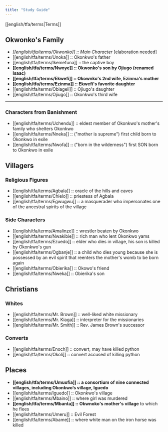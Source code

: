 ```yaml
---
title: "Study Guide"
---
```

[[english/tfa/terms|Terms]]
## Okwonko's Family
- *[[english/tfa/terms/Okwonko]] :: Main Character* [elaboration needed]
- [[english/tfa/terms/Unoka]] :: Okonkwo's father 
- [[english/tfa/terms/Ikemefuna]] :: the captive boy
- **[[english/tfa/terms/Nwoye]] :: Okwonko's son by Ojiugo (renamed Isaac)**
- **[[english/tfa/terms/Ekwefi]] :: Okownko's 2nd wife, Ezinma's mother**
- **[[english/tfa/terms/Ezinma]] :: Ekwefi's favorite daughter**
- [[english/tfa/terms/Obiageli]] :: Ojiugo's daughter
- [[english/tfa/terms/Ojiugo]] :: Okonkwo's third wife
---
### Characters from Banishment
- [[english/tfa/terms/Uchendu]] :: eldest member of Okonkwo's mother's family who shelters Okonkwo
- [[english/tfa/terms/Nneka]] :: ("mother is supreme") first child born to Okonkwo in exile
- [[english/tfa/terms/Nwofa]] :: ("born in the wilderness") first SON born to Okonkwo in exile
## Villagers
### Religious Figures
- [[english/tfa/terms/Agbala]] :: oracle of the hills and caves
- [[english/tfa/terms/Chielo]] :: priestess of Agbala
- [[english/tfa/terms/Egwugwu]] :: a masquerader who impersonates one of the ancestral spirits of the village
### Side Characters
- [[english/tfa/terms/Amalinze]] :: wrestler beaten by Okonkwo
- [[english/tfa/terms/Nwakibie]] :: rich man who lent Okonkwo yams
- [[english/tfa/terms/Ezuedo]] :: elder who dies in village, his son is killed by Okonkwo's gun
- [[english/tfa/terms/Ogbanje]] :: a child who dies young because she is possessed by an evil spirit that reenters the mother's womb to be born again
- [[english/tfa/terms/Obierika]] :: Okowo's friend
- [[english/tfa/terms/Nweka]] :: Obierika's son
## Christians
### Whites
- [[english/tfa/terms/Mr. Brown]] :: well-liked white missionary
- [[english/tfa/terms/Mr. Kiaga]] :: interpreter for the missionaries
- [[english/tfa/terms/Mr. Smith]] :: Rev. James Brown's successor
### Converts
- [[english/tfa/terms/Enoch]] :: convert, may have killed python
- [[english/tfa/terms/Okoli]] :: convert accused of killing python
## Places
- **[[english/tfa/terms/Umuofia]] :: a consortium of nine connected villages, including Okonkwo’s village, Iguedo**
- [[english/tfa/terms/Iguedo]] :: Okonkwo's village
- [[english/tfa/terms/Mbaino]] :: where girl was murdered
- **[[english/tfa/terms/Mbanta]] :: Okwnoko's mother's village** to which he flees
- [[english/tfa/terms/Umeru]] :: Evil Forest
- [[english/tfa/terms/Abame]] :: where white man on the iron horse was killed





